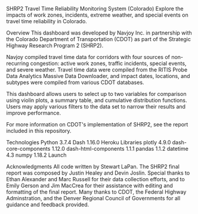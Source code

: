 SHRP2 Travel Time Reliability Monitoring System (Colorado)
Explore the impacts of work zones, incidents, extreme weather, and special events on travel time reliability in Colorado.

Overview
This dashboard was developed by Navjoy Inc. in partnership with the Colorado Department of Transportation (CDOT) as part of the Strategic Highway Research Program 2 (SHRP2).

Navjoy compiled travel time data for corridors with four sources of non-recurring congestion: active work zones, traffic incidents, special events, and severe weather. Travel time data were compiled from the RITIS Probe Data Analytics Massive Data Downloader, and impact dates, locations, and subtypes were compiled from various CDOT databases.

This dashboard allows users to select up to two variables for comparison using violin plots, a summary table, and cumulative distribution functions. Users may apply various filters to the data set to narrow their results and improve performance.

For more information on CDOT's implementation of SHRP2, see the report included in this repository.

Technologies
Python 3.7.4
Dash 1.16.0
Heroku
Libraries
plotly 4.9.0
dash-core-components 1.12.0
dash-html-components 1.1.1
pandas 1.1.2
datetime 4.3
numpy 1.18.2
Launch


Acknowledgments
All code written by Stewart LaPan. The SHRP2 final report was composed by Justin Healey and Devin Joslin. Special thanks to Ethan Alexander and Marc Russell for their data collection efforts, and to Emily Gerson and Jim MacCrea for their assistance with editing and formatting of the final report. Many thanks to CDOT, the Federal Highway Adminstration, and the Denver Regional Council of Governments for all guidance and feedback provided.
